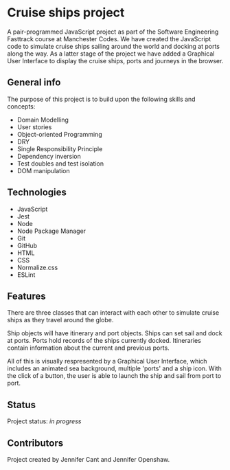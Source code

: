 # Cruise ships project

A pair-programmed JavaScript project as part of the Software Engineering Fasttrack course at Manchester Codes. We have created the JavaScript code to simulate cruise ships sailing around the world and docking at ports along the way. As a latter stage of the project we have added a Graphical User Interface to display the cruise ships, ports and journeys in the browser.

## General info

The purpose of this project is to build upon the following skills and concepts:

* Domain Modelling
* User stories
* Object-oriented Programming
* DRY
* Single Responsibility Principle
* Dependency inversion
* Test doubles and test isolation
* DOM manipulation

## Technologies

* JavaScript
* Jest
* Node
* Node Package Manager
* Git
* GitHub
* HTML
* CSS
* Normalize.css
* ESLint

## Features

There are three classes that can interact with each other to simulate cruise ships as they travel around the globe.

Ship objects will have itinerary and port objects. Ships can set sail and dock at ports. Ports hold records of the ships currently docked. Itineraries contain information about the current and previous ports.

All of this is visually respresented by a Graphical User Interface, which includes an animated sea background, multiple 'ports' and a ship icon. With the click of a button, the user is able to launch the ship and sail from port to port.

## Status

Project status: _in progress_

## Contributors

Project created by Jennifer Cant and Jennifer Openshaw.